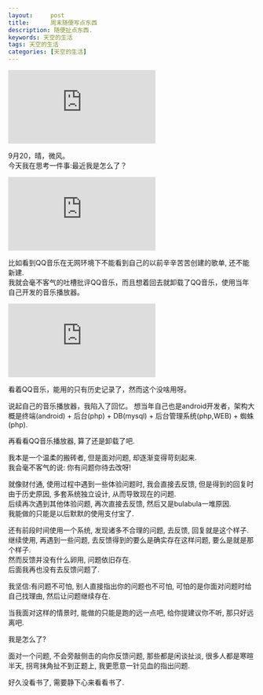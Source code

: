 ```yaml
---
layout:     post
title:      周末随便写点东西
description: 随便扯点东西.
keywords: 天空的生活
tags: 天空的生活
categories: [天空的生活]
---
```



![book](http://tiankonguse.com/lab/cloudLink/baidupan.php?url=/1915453531/723599133.jpg)


9月20，晴，微风。  
今天我在思考一件事:最近我是怎么了？  


![menu](http://tiankonguse.com/lab/cloudLink/baidupan.php?url=/1915453531/717248825.png)  


比如看到QQ音乐在无网环境下不能看到自己的以前辛辛苦苦创建的歌单, 还不能新建.  
我就会毫不客气的吐槽批评QQ音乐，而且想着回去就卸载了QQ音乐，使用当年自己开发的音乐播放器。  


![history](http://tiankonguse.com/lab/cloudLink/baidupan.php?url=/1915453531/720297658.png)  

看着QQ音乐，能用的只有历史记录了，然而这个没啥用呀。


说起自己的音乐播放器，我陷入了回忆。
想当年自己也是android开发者，架构大概是终端(android) + 后台(php) + DB(mysql) + 后台管理系统(php,WEB) + 蜘蛛(php).  


再看看QQ音乐播放器, 算了还是卸载了吧.  


我本是一个温柔的搬砖者, 但是面对问题, 却逐渐变得苛刻起来.  
我会毫不客气的说: 你有问题你待去改呀!  


就像财付通, 使用过程中遇到一些体验问题时, 我会直接去反馈, 但是得到的回复时由于历史原因, 多套系统独立设计, 从而导致现在的问题.  
后续再次遇到其他体验问题, 再次直接去反馈, 然后又是bulabula一堆原因.  
我能做的只能是以后默默的使用支付宝了.  


还有前段时间使用一个系统, 发现诸多不合理的问题, 去反馈, 回复就是这个样子.  
继续使用, 再遇到一些问题, 去反馈得到的要么是确实存在这样问题, 要么是就是那个样子.  
然而反馈并没有什么卵用, 问题依旧存在.   
后面我再也没有去反馈问题了.   


我坚信:有问题不可怕, 别人直接指出你的问题也不可怕, 可怕的是你面对问题时给自己找理由, 然后让问题继续存在.  


当我面对这样的情景时, 能做的只能是跑的远一点吧, 给你提建议你不听, 那只好远离吧.  


我是怎么了?  


面对一个问题, 不会旁敲侧击的向你反馈问题, 那些都是闲谈扯淡, 很多人都是寒暄半天, 拐弯抹角扯不到正题上, 我更愿意一针见血的指出问题.   


好久没看书了, 需要静下心来看看书了.    


